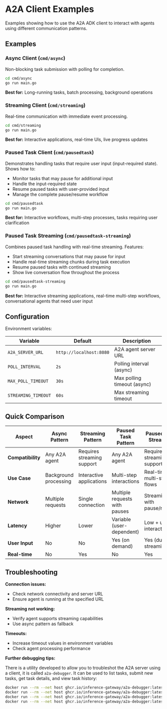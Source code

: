 # A2A Client Examples

Examples showing how to use the A2A ADK client to interact with agents using different communication patterns.

## Examples

### Async Client (`cmd/async`)

Non-blocking task submission with polling for completion.

```bash
cd cmd/async
go run main.go
```

**Best for:** Long-running tasks, batch processing, background operations

### Streaming Client (`cmd/streaming`)

Real-time communication with immediate event processing.

```bash
cd cmd/streaming
go run main.go
```

**Best for:** Interactive applications, real-time UIs, live progress updates

### Paused Task Client (`cmd/pausedtask`)

Demonstrates handling tasks that require user input (input-required state). Shows how to:
- Monitor tasks that may pause for additional input
- Handle the input-required state
- Resume paused tasks with user-provided input
- Manage the complete pause/resume workflow

```bash
cd cmd/pausedtask
go run main.go
```

**Best for:** Interactive workflows, multi-step processes, tasks requiring user clarification

### Paused Task Streaming (`cmd/pausedtask-streaming`)

Combines paused task handling with real-time streaming. Features:
- Start streaming conversations that may pause for input
- Handle real-time streaming chunks during task execution
- Resume paused tasks with continued streaming
- Show live conversation flow throughout the process

```bash
cd cmd/pausedtask-streaming
go run main.go
```

**Best for:** Interactive streaming applications, real-time multi-step workflows, conversational agents that need user input

## Configuration

Environment variables:

| Variable            | Default                     | Description                 |
| ------------------- | --------------------------- | --------------------------- |
| `A2A_SERVER_URL`    | `http://localhost:8080`     | A2A agent server URL        |
| `POLL_INTERVAL`     | `2s`                        | Polling interval (async)    |
| `MAX_POLL_TIMEOUT`  | `30s`                       | Max polling timeout (async) |
| `STREAMING_TIMEOUT` | `60s`                       | Max streaming timeout       |

## Quick Comparison

| Aspect            | Async Pattern         | Streaming Pattern          | Paused Task Pattern          | Paused Task Streaming       |
| ----------------- | --------------------- | -------------------------- | ---------------------------- | --------------------------- |
| **Compatibility** | Any A2A agent         | Requires streaming support | Any A2A agent                | Requires streaming support   |
| **Use Case**      | Background processing | Interactive applications   | Multi-step interactions     | Real-time multi-step flows  |
| **Network**       | Multiple requests     | Single connection          | Multiple requests with pauses| Streaming with pause/resume |
| **Latency**       | Higher                | Lower                      | Variable (user-dependent)    | Low + user interaction      |
| **User Input**    | No                    | No                         | Yes (on demand)              | Yes (during streaming)      |
| **Real-time**     | No                    | Yes                        | No                           | Yes                         |

## Troubleshooting

**Connection issues:**

- Check network connectivity and server URL
- Ensure agent is running at the specified URL

**Streaming not working:**

- Verify agent supports streaming capabilities
- Use async pattern as fallback

**Timeouts:**

- Increase timeout values in environment variables
- Check agent processing performance

**Further debugging tips:**

There is a utility developed to allow you to troubleshot the A2A server using a client, it is called `a2a-debugger`. It can be used to list tasks, submit new tasks, get task details, and view task history:

```bash
docker run --rm --net host ghcr.io/inference-gateway/a2a-debugger:latest --server-url http://localhost:8080 tasks list
docker run --rm --net host ghcr.io/inference-gateway/a2a-debugger:latest --server-url http://localhost:8080 tasks submit "Hello, can you help me?"
docker run --rm --net host ghcr.io/inference-gateway/a2a-debugger:latest --server-url http://localhost:8080 tasks get <task_id>
docker run --rm --net host ghcr.io/inference-gateway/a2a-debugger:latest --server-url http://localhost:8080 tasks history <context-id>
```

